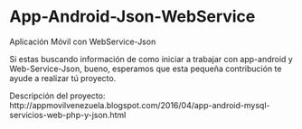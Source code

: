 # App-Android-Json-WebService
Aplicación Móvil con WebService-Json

Si estas buscando información de como iniciar a trabajar con app-android y Web-Service-Json, bueno, esperamos que esta pequeña contribución te ayude a realizar tú proyecto.
<p>
Descripción del proyecto: http://appmovilvenezuela.blogspot.com/2016/04/app-android-mysql-servicios-web-php-y-json.html


